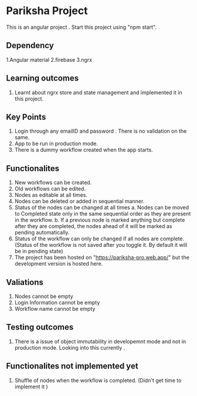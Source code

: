 # Pariksha Project

This is an angular project .
Start this project using "npm start".

## Dependency 

1.Angular material
2.firebase
3.ngrx

## Learning outcomes

1. Learnt about ngrx store and state management and implemented it in this project.

## Key Points

1. Login through any emailID and password . There is no validation on the same.
2. App to be run in production mode.
3. There is a dummy workflow created when the app starts.

## Functionalites 

1. New workflows can be created.
2. Old workflows can  be edited.
3. Nodes as editable at all times.
4. Nodes can be deleted or added in sequential manner.
5. Status of the nodes can be changed at all times 
	a. Nodes can be moved to Completed state only in the same sequential order as they are present in the workflow. 
	b. If a previous node is marked anything but complete after they are completed, the nodes ahead of it will be marked as pending automatically.
6. Status of the workflow can only be changed if all nodes are complete. (Status of the workflow is not saved after you toggle it. By default it will be in pending state)
7. The project has been hosted on "https://pariksha-pro.web.app/" but the development version is hosted here.

## Valiations

1. Nodes cannot be empty
2. Login Information cannot be empty
3. Workflow name cannot be empty 

## Testing outcomes

1. There is a issue of object immutability in developemnt mode and not in production mode. Looking into this currently .

## Functionalites not implemented yet 

1. Shuffle of nodes when the workflow is completed. (Didn't get time to implement it )
